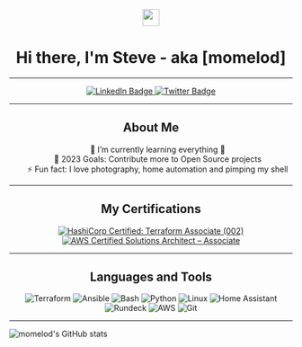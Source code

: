 <div id="header" align="center">
  <img src="https://media.giphy.com/media/hvRJCLFzcasrR4ia7z/giphy.gif" width="30px"/>
  <h1>Hi there, I'm Steve - aka [momelod]</h1>
</div>

---

<div id="badges" align="center">
  <a href="https://www.linkedin.com/in/steve-melo-598b1310/">
    <img src="https://img.shields.io/badge/LinkedIn-blue?style=for-the-badge&logo=linkedin&logoColor=white" alt="LinkedIn Badge"/>
  </a>
  <a href="https://twitter.com/momelod">
    <img src="https://img.shields.io/badge/Twitter-blue?style=for-the-badge&logo=twitter&logoColor=white" alt="Twitter Badge"/>
  </a>
  <br />
  <img src="https://komarev.com/ghpvc/?username=momelod&style=flat-square&color=blue" alt=""/>
</div>

---

<div id="about" align="center">
  <h2>About Me</h2>
  <ul style="list-style: none;">
    <li> 🌱 I’m currently learning everything 🤣</li>
    <li> 🥅 2023 Goals: Contribute more to Open Source projects</li>
    <li> ⚡ Fun fact: I love photography, home automation and pimping my shell</li>
  </ul>
</div>

--- 

<div id="certs" align="center">
  <h2>My Certifications</h2>

  <!--START_SECTION:badges-->
  [![HashiCorp Certified: Terraform Associate (002)](https://images.credly.com/size/110x110/images/99289602-861e-4929-8277-773e63a2fa6f/image.png)](http://www.credly.com/badges/e1249225-0517-4875-b8ee-d8b5ea6fbf33 "HashiCorp Certified: Terraform Associate (002)")  
  [![AWS Certified Solutions Architect – Associate](https://images.credly.com/size/110x110/images/0e284c3f-5164-4b21-8660-0d84737941bc/image.png)](http://www.credly.com/badges/56445807-2c4a-45b9-85f7-985ae76ffa16 "AWS Certified Solutions Architect – Associate")
  <!--END_SECTION:badges-->

</div>

---

<div id="badges" align="center">
  <h2>Languages and Tools</h2>
      <img alt="Terraform" src="https://img.shields.io/badge/Terraform-5C4EE5?style=for-the-badge" />
      <img alt="Ansible" src="https://img.shields.io/badge/Ansible-EE0000?style=for-the-badge" />
      <img alt="Bash" src="https://img.shields.io/badge/Bash-blue?style=for-the-badge" />
      <img alt="Python" src="https://img.shields.io/badge/Python-FFD847?style=for-the-badge" />
      <img alt="Linux" src="https://img.shields.io/badge/Linux-orange?style=for-the-badge" />
      <img alt="Home Assistant" src="https://img.shields.io/badge/HomeAssistant-038FC7?style=for-the-badge" />
      <img alt="Rundeck" src="https://img.shields.io/badge/Rundeck-EE625E?style=for-the-badge" />
      <img alt="AWS" src="https://img.shields.io/badge/AWS-EC7211?style=for-the-badge" />
      <img alt="Git" src="https://img.shields.io/badge/Git-F54D27?style=for-the-badge" />
</div>

---

![momelod's GitHub stats](https://github-readme-stats.vercel.app/api?username=momelod&show_icons=true&theme=transparent)
